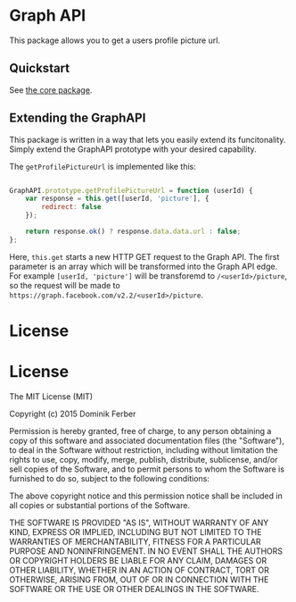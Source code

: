 # Graph API

This package allows you to get a users profile picture url.


## Quickstart

See [the core package](https://github.com/dferber90/meteor-graph-api).


## Extending the GraphAPI

This package is written in a way that lets you easily extend its funcitonality.
Simply extend the GraphAPI prototype with your desired capability.

The `getProfilePictureUrl` is implemented like this:

```js

GraphAPI.prototype.getProfilePictureUrl = function (userId) {
	var response = this.get([userId, 'picture'], {
		redirect: false
	});

	return response.ok() ? response.data.data.url : false;
};

```

Here, `this.get` starts a new HTTP GET request to the Graph API.
The first parameter is an array which will be transformed into the Graph API edge.
For example `[userId, 'picture']` will be transforemd to `/<userId>/picture`, so
the request will be made to `https://graph.facebook.com/v2.2/<userId>/picture`.



# License
# License
The MIT License (MIT)

Copyright (c) 2015 Dominik Ferber

Permission is hereby granted, free of charge, to any person obtaining a copy
of this software and associated documentation files (the "Software"), to deal
in the Software without restriction, including without limitation the rights
to use, copy, modify, merge, publish, distribute, sublicense, and/or sell
copies of the Software, and to permit persons to whom the Software is
furnished to do so, subject to the following conditions:

The above copyright notice and this permission notice shall be included in all
copies or substantial portions of the Software.

THE SOFTWARE IS PROVIDED "AS IS", WITHOUT WARRANTY OF ANY KIND, EXPRESS OR
IMPLIED, INCLUDING BUT NOT LIMITED TO THE WARRANTIES OF MERCHANTABILITY,
FITNESS FOR A PARTICULAR PURPOSE AND NONINFRINGEMENT. IN NO EVENT SHALL THE
AUTHORS OR COPYRIGHT HOLDERS BE LIABLE FOR ANY CLAIM, DAMAGES OR OTHER
LIABILITY, WHETHER IN AN ACTION OF CONTRACT, TORT OR OTHERWISE, ARISING FROM,
OUT OF OR IN CONNECTION WITH THE SOFTWARE OR THE USE OR OTHER DEALINGS IN THE
SOFTWARE.


